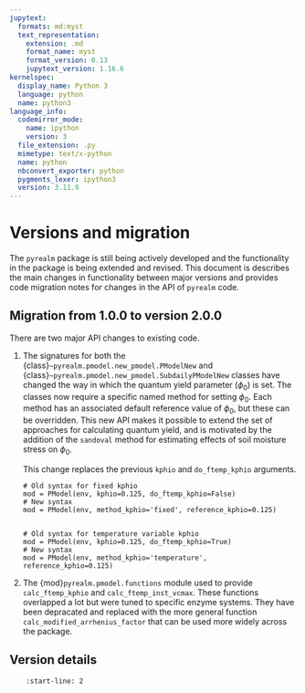 ```yaml
---
jupytext:
  formats: md:myst
  text_representation:
    extension: .md
    format_name: myst
    format_version: 0.13
    jupytext_version: 1.16.6
kernelspec:
  display_name: Python 3
  language: python
  name: python3
language_info:
  codemirror_mode:
    name: ipython
    version: 3
  file_extension: .py
  mimetype: text/x-python
  name: python
  nbconvert_exporter: python
  pygments_lexer: ipython3
  version: 3.11.9
---
```


# Versions and migration

The `pyrealm` package is still being actively developed and the functionality in the
package is being extended and revised. This document is describes the main changes in
functionality between major versions and provides code migration notes for changes in
the API of `pyrealm` code.

## Migration from 1.0.0 to version 2.0.0

There are two major API changes to existing code.

1. The signatures for both the {class}`~pyrealm.pmodel.new_pmodel.PModelNew` and
   {class}`~pyrealm.pmodel.new_pmodel.SubdailyPModelNew` classes have changed the way in
   which the quantum yield parameter ($\phi_0$) is set. The classes now require a
   specific named method for setting $\phi_0$. Each method has an associated default
   reference value of $\phi_0$, but these can be overridden. This new API makes it
   possible to extend the set of approaches for calculating quantum yield, and is
   motivated by the addition of the `sandoval` method for estimating effects of soil
   moisture stress on $\phi_0$.

    This change replaces the previous `kphio` and `do_ftemp_kphio` arguments.

    ```{code-block} ipython
    # Old syntax for fixed kphio
    mod = PModel(env, kphio=0.125, do_ftemp_kphio=False)
    # New syntax
    mod = PModel(env, method_kphio='fixed', reference_kphio=0.125)


    # Old syntax for temperature variable kphio
    mod = PModel(env, kphio=0.125, do_ftemp_kphio=True)
    # New syntax
    mod = PModel(env, method_kphio='temperature', reference_kphio=0.125)
    ```

1. The {mod}`pyrealm.pmodel.functions` module used to provide `calc_ftemp_kphio` and
   `calc_ftemp_inst_vcmax`. These functions overlapped a lot but were tuned to specific
   enzyme systems. They have been depracated and replaced with the more general function
   `calc_modified_arrhenius_factor` that can be used more widely across the package.

## Version details

```{include} ../../../CHANGES.md
    :start-line: 2
```

